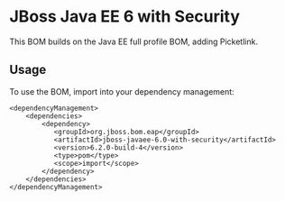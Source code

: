 JBoss Java EE 6 with Security
=============================

This BOM builds on the Java EE full profile BOM, adding Picketlink.
 
Usage
-----

To use the BOM, import into your dependency management:

    <dependencyManagement>
        <dependencies>
            <dependency>
               <groupId>org.jboss.bom.eap</groupId>
               <artifactId>jboss-javaee-6.0-with-security</artifactId>
               <version>6.2.0-build-4</version>
               <type>pom</type>
               <scope>import</scope>
            </dependency>
        </dependencies>
    </dependencyManagement>
